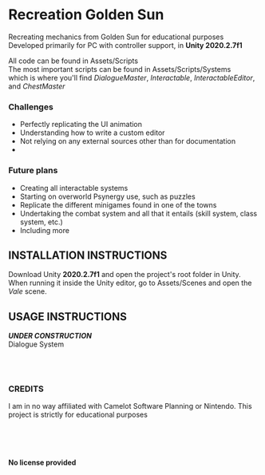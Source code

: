 # Recreation Golden Sun
Recreating mechanics from Golden Sun for educational purposes
</br>
Developed primarily for PC with controller support, in **Unity 2020.2.7f1**

All code can be found in Assets/Scripts
</br>
The most important scripts can be found in Assets/Scripts/Systems
</br>
which is where you'll find *DialogueMaster*, *Interactable*, *InteractableEditor*, and *ChestMaster*

### Challenges
* Perfectly replicating the UI animation
* Understanding how to write a custom editor
* Not relying on any external sources other than for documentation
* 

### Future plans
* Creating all interactable systems
* Starting on overworld Psynergy use, such as puzzles 
* Replicate the different minigames found in one of the towns
* Undertaking the combat system and all that it entails (skill system, class system, etc.)
* Including more

## INSTALLATION INSTRUCTIONS
Download Unity **2020.2.7f1** and open the project's root folder in Unity.
</br>
When running it inside the Unity editor, go to Assets/Scenes and open the *Vale* scene.

## USAGE INSTRUCTIONS
**_UNDER CONSTRUCTION_**
</br>
Dialogue System

</br>
</br>

### CREDITS
I am in no way affiliated with Camelot Software Planning or Nintendo. This project is strictly for educational purposes

</br>
</br>
</br>

**No license provided**

